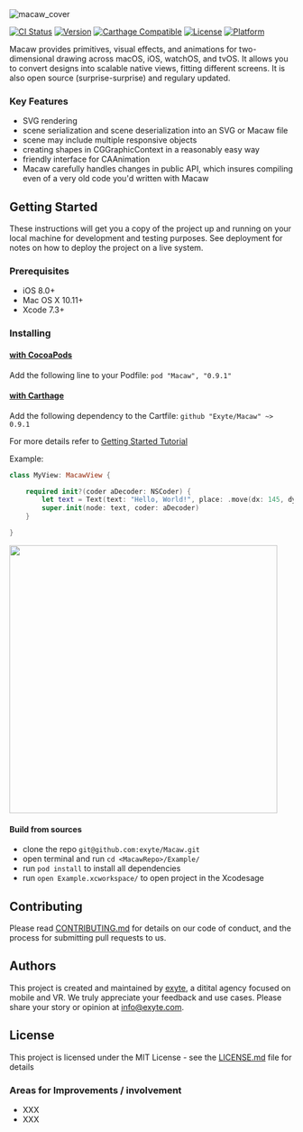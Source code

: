 <img src="https://image.ibb.co/jHXuWK/macaw_cover.png" alt="macaw_cover" border="0">

[![CI Status](https://travis-ci.org/exyte/Macaw.svg?style=flat)](https://travis-ci.org/exyte/Macaw) [![Version](https://img.shields.io/cocoapods/v/Macaw.svg?style=flat)](http://cocoapods.org/pods/Macaw) [![Carthage Compatible](https://img.shields.io/badge/Carthage-compatible-0473B3.svg?style=flat)](https://github.com/Carthage/Carthage) [![License](https://img.shields.io/cocoapods/l/Macaw.svg?style=flat)](http://cocoapods.org/pods/Macaw) [![Platform](https://img.shields.io/cocoapods/p/Macaw.svg?style=flat)](http://cocoapods.org/pods/Macaw)

Macaw provides primitives, visual effects, and animations for two-dimensional drawing across macOS, iOS, watchOS, and tvOS.  It allows you to convert designs into scalable native views, fitting different screens. It is also open source (surprise-surprise) and regulary updated.

### Key Features

* SVG rendering
* scene serialization and scene deserialization into an SVG or Macaw file
* scene may include multiple responsive objects
* creating shapes in CGGraphicContext in a reasonably easy way
* friendly interface for CAAnimation 
* Macaw carefully handles changes in public API, which insures compiling even of a very old code you'd written with Macaw

## Getting Started

These instructions will get you a copy of the project up and running on your local machine for development and testing purposes. See deployment for notes on how to deploy the project on a live system.

### Prerequisites

* iOS 8.0+
* Mac OS X 10.11+
* Xcode 7.3+

### Installing

#### [with CocoaPods](http://cocoapods.org)

Add the following line to your Podfile: `pod "Macaw", "0.9.1" `

#### [with Carthage](http://github.com/Carthage/Carthage)

Add the following dependency to the Cartfile: `github "Exyte/Macaw" ~> 0.9.1`

For more details refer to [Getting Started Tutorial](https://github.com/exyte/Macaw/wiki/Getting-started)

Example:

```swift
class MyView: MacawView {

	required init?(coder aDecoder: NSCoder) {
		let text = Text(text: "Hello, World!", place: .move(dx: 145, dy: 100))
		super.init(node: text, coder: aDecoder)
	}

}
```

<img src="http://i.imgur.com/ffPc4mr.png" width="475" align="middle">

#### Build from sources
* clone the repo `git@github.com:exyte/Macaw.git`
* open terminal and run `cd <MacawRepo>/Example/`
* run `pod install` to install all dependencies
* run `open Example.xcworkspace/` to open project in the Xcodesage 

## Contributing

Please read [CONTRIBUTING.md](https://gist.github.com/PurpleBooth/b24679402957c63ec426) for details on our code of conduct, and the process for submitting pull requests to us.

## Authors

This project is created and maintained by [exyte](http://www.exyte.com), a ditital agency focused on mobile and VR.
We truly appreciate your feedback and use cases. Please share your story or opinion at info@exyte.com.

## License

This project is licensed under the MIT License - see the [LICENSE.md](LICENSE.md) file for details

### Areas for Improvements / involvement
* XXX
* XXX
